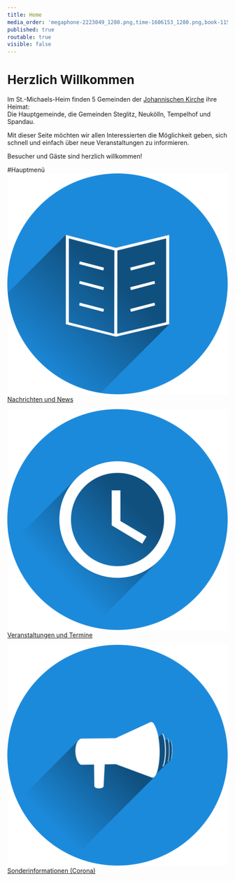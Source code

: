 ```yaml
---
title: Home
media_order: 'megaphone-2223049_1280.png,time-1606153_1280.png,book-1157658_1280.png'
published: true
routable: true
visible: false
---
```


# Herzlich Willkommen
Im St.-Michaels-Heim finden 5 Gemeinden der  [Johannischen Kirche](https://www.johannische-kirche.org) ihre Heimat:  
Die Hauptgemeinde, die Gemeinden Steglitz, Neukölln, Tempelhof und Spandau.

Mit dieser Seite möchten wir allen Interessierten die Möglichkeit geben, sich schnell und einfach über neue Veranstaltungen zu informieren.  

Besucher und Gäste sind herzlich willkommen!

#Hauptmenü
[![](book-1157658_1280.png?cropResize=100,100)](https://smh-gemeinden.de/news) [Nachrichten und News](https://smh-gemeinden.de/news)

[![](time-1606153_1280.png?cropResize=100,100) Veranstaltungen und Termine](https://smh-gemeinden.de/veranstaltungen)

[![](megaphone-2223049_1280.png?cropResize=100,100)](https://smh-gemeinden.de/sonderinformation) [Sonderinformationen (Corona)](https://smh-gemeinden.de/sonderinformation)

